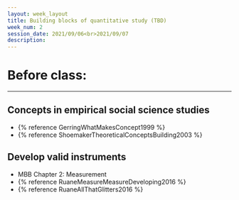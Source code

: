 ```yaml
---
layout: week_layout
title: Building blocks of quantitative study (TBD)
week_num: 2
session_date: 2021/09/06<br>2021/09/07
description:
---
```


# Before class:
---
## Concepts in empirical social science studies

- {% reference GerringWhatMakesConcept1999 %}
- {% reference ShoemakerTheoreticalConceptsBuilding2003 %}

## Develop valid instruments

- MBB Chapter 2: Measurement
- {% reference RuaneMeasureMeasureDeveloping2016 %}
- {% reference RuaneAllThatGlitters2016 %}

